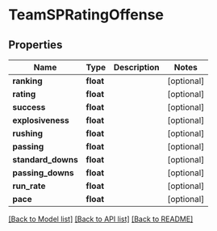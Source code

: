 # TeamSPRatingOffense

## Properties
Name | Type | Description | Notes
------------ | ------------- | ------------- | -------------
**ranking** | **float** |  | [optional] 
**rating** | **float** |  | [optional] 
**success** | **float** |  | [optional] 
**explosiveness** | **float** |  | [optional] 
**rushing** | **float** |  | [optional] 
**passing** | **float** |  | [optional] 
**standard_downs** | **float** |  | [optional] 
**passing_downs** | **float** |  | [optional] 
**run_rate** | **float** |  | [optional] 
**pace** | **float** |  | [optional] 

[[Back to Model list]](../README.md#documentation-for-models) [[Back to API list]](../README.md#documentation-for-api-endpoints) [[Back to README]](../README.md)


